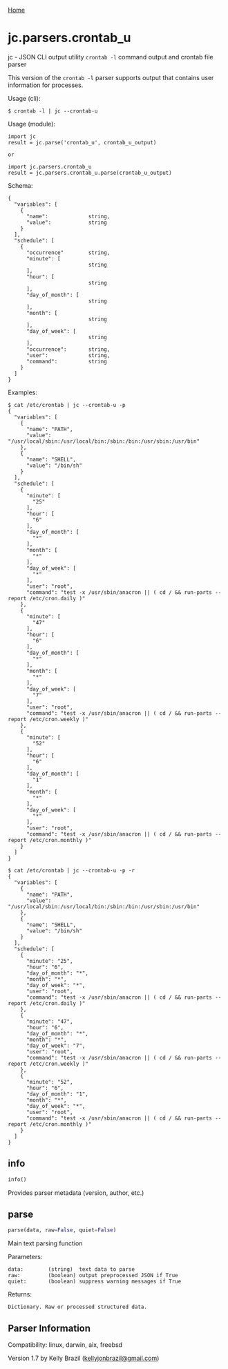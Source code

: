 [Home](https://kellyjonbrazil.github.io/jc/)

# jc.parsers.crontab_u
jc - JSON CLI output utility `crontab -l` command output and crontab file parser

This version of the `crontab -l` parser supports output that contains user information for processes.

Usage (cli):

    $ crontab -l | jc --crontab-u

Usage (module):

    import jc
    result = jc.parse('crontab_u', crontab_u_output)

    or

    import jc.parsers.crontab_u
    result = jc.parsers.crontab_u.parse(crontab_u_output)

Schema:

    {
      "variables": [
        {
          "name":             string,
          "value":            string
        }
      ],
      "schedule": [
        {
          "occurrence"        string,
          "minute": [
                              string
          ],
          "hour": [
                              string
          ],
          "day_of_month": [
                              string
          ],
          "month": [
                              string
          ],
          "day_of_week": [
                              string
          ],
          "occurrence":       string,
          "user":             string,
          "command":          string
        }
      ]
    }

Examples:

    $ cat /etc/crontab | jc --crontab-u -p
    {
      "variables": [
        {
          "name": "PATH",
          "value": "/usr/local/sbin:/usr/local/bin:/sbin:/bin:/usr/sbin:/usr/bin"
        },
        {
          "name": "SHELL",
          "value": "/bin/sh"
        }
      ],
      "schedule": [
        {
          "minute": [
            "25"
          ],
          "hour": [
            "6"
          ],
          "day_of_month": [
            "*"
          ],
          "month": [
            "*"
          ],
          "day_of_week": [
            "*"
          ],
          "user": "root",
          "command": "test -x /usr/sbin/anacron || ( cd / && run-parts --report /etc/cron.daily )"
        },
        {
          "minute": [
            "47"
          ],
          "hour": [
            "6"
          ],
          "day_of_month": [
            "*"
          ],
          "month": [
            "*"
          ],
          "day_of_week": [
            "7"
          ],
          "user": "root",
          "command": "test -x /usr/sbin/anacron || ( cd / && run-parts --report /etc/cron.weekly )"
        },
        {
          "minute": [
            "52"
          ],
          "hour": [
            "6"
          ],
          "day_of_month": [
            "1"
          ],
          "month": [
            "*"
          ],
          "day_of_week": [
            "*"
          ],
          "user": "root",
          "command": "test -x /usr/sbin/anacron || ( cd / && run-parts --report /etc/cron.monthly )"
        }
      ]
    }

    $ cat /etc/crontab | jc --crontab-u -p -r
    {
      "variables": [
        {
          "name": "PATH",
          "value": "/usr/local/sbin:/usr/local/bin:/sbin:/bin:/usr/sbin:/usr/bin"
        },
        {
          "name": "SHELL",
          "value": "/bin/sh"
        }
      ],
      "schedule": [
        {
          "minute": "25",
          "hour": "6",
          "day_of_month": "*",
          "month": "*",
          "day_of_week": "*",
          "user": "root",
          "command": "test -x /usr/sbin/anacron || ( cd / && run-parts --report /etc/cron.daily )"
        },
        {
          "minute": "47",
          "hour": "6",
          "day_of_month": "*",
          "month": "*",
          "day_of_week": "7",
          "user": "root",
          "command": "test -x /usr/sbin/anacron || ( cd / && run-parts --report /etc/cron.weekly )"
        },
        {
          "minute": "52",
          "hour": "6",
          "day_of_month": "1",
          "month": "*",
          "day_of_week": "*",
          "user": "root",
          "command": "test -x /usr/sbin/anacron || ( cd / && run-parts --report /etc/cron.monthly )"
        }
      ]
    }


## info
```python
info()
```
Provides parser metadata (version, author, etc.)

## parse
```python
parse(data, raw=False, quiet=False)
```

Main text parsing function

Parameters:

    data:        (string)  text data to parse
    raw:         (boolean) output preprocessed JSON if True
    quiet:       (boolean) suppress warning messages if True

Returns:

    Dictionary. Raw or processed structured data.

## Parser Information
Compatibility:  linux, darwin, aix, freebsd

Version 1.7 by Kelly Brazil (kellyjonbrazil@gmail.com)
